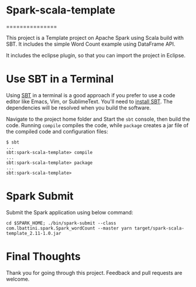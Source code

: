 # Spark-scala-template
===============

This project is a Template project on Apache Spark using Scala build with SBT. It includes the simple Word Count example using DataFrame API.

It includes the eclipse plugin, so that you can import the project in Eclipse.


Use SBT in a Terminal
===

Using [SBT](https://www.scala-sbt.org/) in a terminal is a good approach if you prefer to use a code editor like Emacs, Vim, or SublimeText. You'll need to [install SBT](https://www.scala-sbt.org/download.html). The dependencies will be resolved when you build the software.

Navigate to the project home folder and Start the `sbt` console, then build the code. Running `compile` compiles the code, while `package` creates a jar file of the compiled code and configuration files:

```shell
$ sbt
...
sbt:spark-scala-template> compile
...
sbt:spark-scala-template> package
...
sbt:spark-scala-template>
```

Spark Submit
===

Submit the Spark application using below command:

`cd $SPARK_HOME; ./bin/spark-submit --class com.lbattini.spark.Spark_wordCount --master yarn target/spark-scala-template_2.11-1.0.jar` 

Final Thoughts
===

Thank you for going through this project. Feedback and pull requests are welcome.


